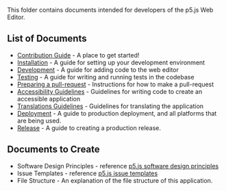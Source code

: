 This folder contains documents intended for developers of the p5.js Web Editor. 

## List of Documents
* [Contribution Guide](https://github.com/processing/p5.js-web-editor/blob/develop/.github/CONTRIBUTING.md) - A place to get started!
* [Installation](installation.md) - A guide for setting up your development environment
* [Development](development.md) - A guide for adding code to the web editor
* [Testing](./testing.md) - A guide for writing and running tests in the codebase
* [Preparing a pull-request](preparing_a_pull_request.md) - Instructions for how to make a pull-request
* [Accessibility Guidelines](accessibility.md) - Guidelines for writing code to create an accessible application
* [Translations Guidelines](translations.md) - Guidelines for translating the application
* [Deployment](deployment.md) - A guide to production deployment, and all platforms that are being used.
* [Release](./release.md) - A guide to creating a production release.

## Documents to Create
* Software Design Principles - reference [p5.js software design principles](https://github.com/processing/p5.js/blob/eb61f7a260531d17930de3c987949558ce242d35/contributor_docs/contributor_guidelines.md#software-design-principles)
* Issue Templates - reference [p5.js issue templates](https://github.com/processing/p5.js/blob/main/contributor_docs/contributor_guidelines.md#issue-templates)
* File Structure - An explanation of the file structure of this application.
